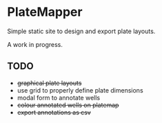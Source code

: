 # PlateMapper

Simple static site to design and export plate layouts.

A work in progress.

## TODO
- ~~graphical plate layouts~~
- use grid to properly define plate dimensions
- modal form to annotate wells
- ~~colour annotated wells on platemap~~
- ~~export annotations as csv~~
